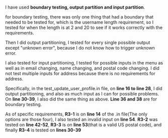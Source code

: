 I have used **boundary testing, output partition and input partition**.

for boundary testing, there was only one thing that had a boundary that needed to be tested for, which is the username
length requirement, so I tested for when the length is at 2 and 20 to see if it works correctly with the requirements. 

Then I did output partitioning, I tested for every single possible output except "unknown error", because I do not know
how to trigger unknown error.

I also tested for input partitioning, I tested for possible inputs in the menu as well as
in email changing, name changing, and postal code changing. I did not test multiple inputs for address because there is
no requirements for address.

Specifically, in the test_update_user_profile.in file, on **line 16 to line 28**, I did output partitioning,
and also as much input as I can for possible problems. On **line 30-39**, I also did the same thing as above.
**Line 36 and 38** are for boundary testing.

As of specific requirements, **R3-1** is on **line 14** of the .in file(The only options are those four),
I also tested an invalid input on **line 54**. **R3-2** was tested on **line 42-52**,
**R3-3** is on **line 53**(that is a valid US postal code), and finally **R3-4** is tested on **lines 30-39**